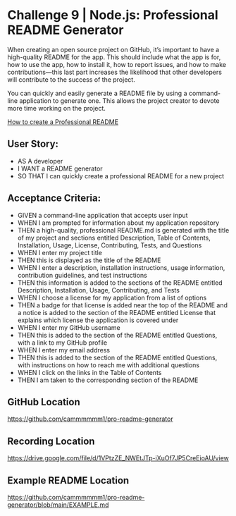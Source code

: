 # Challenge 9 | Node.js: Professional README Generator
When creating an open source project on GitHub, it’s important to have a high-quality README for the app. This should include what the app is for, how to use the app, how to install it, how to report issues, and how to make contributions—this last part increases the likelihood that other developers will contribute to the success of the project.

You can quickly and easily generate a README file by using a command-line application to generate one. This allows the project creator to devote more time working on the project.

[How to create a Professional README](https://coding-boot-camp.github.io/full-stack/github/professional-readme-guide)

## User Story:
* AS A developer
* I WANT a README generator
* SO THAT I can quickly create a professional README for a new project

## Acceptance Criteria:
* GIVEN a command-line application that accepts user input
* WHEN I am prompted for information about my application repository
* THEN a high-quality, professional README.md is generated with the title of my project and sections entitled Description, Table of Contents, Installation, Usage, License, Contributing, Tests, and Questions
* WHEN I enter my project title
* THEN this is displayed as the title of the README
* WHEN I enter a description, installation instructions, usage information, contribution guidelines, and test instructions
* THEN this information is added to the sections of the README entitled Description, Installation, Usage, Contributing, and Tests
* WHEN I choose a license for my application from a list of options
* THEN a badge for that license is added near the top of the README and a notice is added to the section of the README entitled License that explains which license the application is covered under
* WHEN I enter my GitHub username
* THEN this is added to the section of the README entitled Questions, with a link to my GitHub profile
* WHEN I enter my email address
* THEN this is added to the section of the README entitled Questions, with instructions on how to reach me with additional questions
* WHEN I click on the links in the Table of Contents
* THEN I am taken to the corresponding section of the README

## GitHub Location
https://github.com/cammmmmm1/pro-readme-generator

## Recording Location
https://drive.google.com/file/d/1VPtzZE_NWEtJTp-iXuOf7JP5CreEioAU/view

## Example README Location
https://github.com/cammmmmm1/pro-readme-generator/blob/main/EXAMPLE.md
